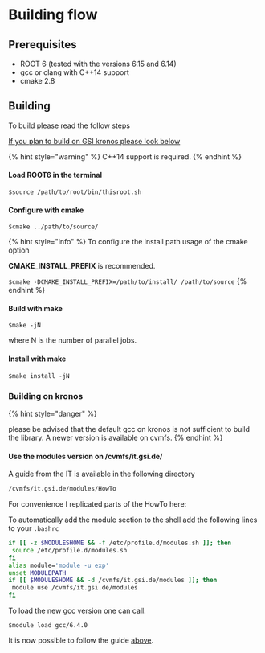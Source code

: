 # Building flow

## Prerequisites

* ROOT 6 \(tested with the versions 6.15 and 6.14\)
* gcc or clang with C++14 support
* cmake 2.8

##  Building

To build please read the follow steps

[If you plan to build on GSI kronos please look below](building-flow.md#building-on-kronos)

{% hint style="warning" %}
C++14 support is required.
{% endhint %}

#### Load ROOT6 in the terminal

`$source /path/to/root/bin/thisroot.sh`

#### Configure with cmake

```text
$cmake ../path/to/source/
```

{% hint style="info" %}
To configure the install path usage of the cmake option

**CMAKE\_INSTALL\_PREFIX** is recommended.

`$cmake -DCMAKE_INSTALL_PREFIX=/path/to/install/ /path/to/source`
{% endhint %}

#### Build with make

```text
$make -jN
```

 where N is the number of parallel jobs.

#### Install with make

`$make install -jN`

### Building on kronos

{% hint style="danger" %}
  
please be advised that the default gcc on kronos is not sufficient to build the library. A newer version is available on cvmfs.
{% endhint %}

#### Use the modules version on /cvmfs/it.gsi.de/

A guide from the IT is available in the following directory

```bash
/cvmfs/it.gsi.de/modules/HowTo
```

For convenience I replicated parts of the HowTo here:

To automatically add the module section to the shell add the following lines to your `.bashrc`

```bash
if [[ -z $MODULESHOME && -f /etc/profile.d/modules.sh ]]; then
 source /etc/profile.d/modules.sh
fi
alias module='module -u exp'
unset MODULEPATH
if [[ $MODULESHOME && -d /cvmfs/it.gsi.de/modules ]]; then
 module use /cvmfs/it.gsi.de/modules
fi
```

To load the new gcc version one can call:

`$module load gcc/6.4.0`

It is now possible to follow the guide [above](building-flow.md#building).

